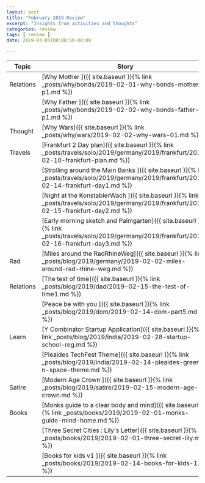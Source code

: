 ```yaml
---
layout: post
title: "February 2019 Review"
excerpt: "Insights from activities and thoughts"
categories: review
tags: [ review ]
date: 2019-03-05T08:08:50-04:00

---
```

| Topic | Story |
|-------|--------|
| Relations| [Why Mother ]({{ site.baseurl }}{% link _posts/why/bonds/2019-02-01-why-bonds-mother-p1.md  %})|
| | [Why Father ]({{ site.baseurl }}{% link _posts/why/bonds/2019-02-02-why-bonds-father-p1.md %})|
| Thought | [Why Wars]({{ site.baseurl }}{% link _posts/why/wars/2019-02-02-why-wars-01.md %}) |
| Travels| [Frankfurt 2 Day plan]({{ site.baseurl }}{% link _posts/travels/solo/2019/germany/2019/frankfurt/2019-02-10-frankfurt-plan.md %})|
| |  [Strolling around the Main Banks ]({{ site.baseurl }}{% link _posts/travels/solo/2019/germany/2019/frankfurt/2019-02-14-frankfurt-day1.md %})|
| | [Night at the KonstablerWach ]({{ site.baseurl }}{% link _posts/travels/solo/2019/germany/2019/frankfurt/2019-02-15-frankfurt-day2.md %})|
| | [Early morning sketch and Palmgarten]({{ site.baseurl }}{% link _posts/travels/solo/2019/germany/2019/frankfurt/2019-02-16-frankfurt-day3.md %})|
| Rad | [Miles around the RadRhineWeg]({{ site.baseurl }}{% link _posts/blog/2019/germany/2019-02-02-miles-around-rad-rhine-weg.md %}) |
| Relations| [The test of time]({{ site.baseurl }}{% link _posts/blog/2019/dad/2019-02-15-the-test-of-time1.md %})|
| | [Peace be with you ]({{ site.baseurl }}{% link _posts/blog/2019/dom/2019-02-14-dom-part5.md %})|
| Learn| [Y Combinator Startup Application]({{ site.baseurl }}{% link _posts/blog/2019/india/2019-02-28-startup-school-reg.md %}) |
| | [Pleaides TechFest Theme]({{ site.baseurl }}{% link _posts/blog/2019/india/2019-02-14-pleaides-green-n-space-theme.md %})|
|Satire | [Modern Age Crown ]({{ site.baseurl }}{% link _posts/blog/2019/satire/2019-02-15-modern-age-crown.md %})|
|Books | [Monks guide to a clear body and mind]({{ site.baseurl }}{% link _posts/books/2019/2019-02-01-monks-guide-mind-home.md %})|
| | [Three Secret Cities : Lily's Letter]({{ site.baseurl }}{% link _posts/books/2019/2019-02-01-three-secret-lily.md %}) |
| | [Books for kids v1 ]({{ site.baseurl }}{% link _posts/books/2019/2019-02-14-books-for-kids-1.md  %})|
